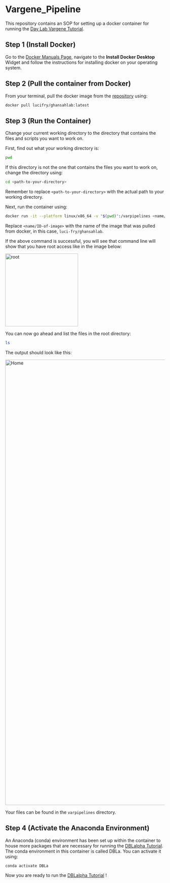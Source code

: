 # Vargene_Pipeline

This repository contains an SOP for setting up a docker container for running the
[Day Lab Vargene Tutorial](https://github.com/UniMelb-Day-Lab/tutorialDBLalpha). 

## Step 1 (Install Docker) 

Go to the [Docker Manuals Page](https://docs.docker.com/desktop/), navigate to the __Install Docker Desktop__ Widget and follow the instructions for installing docker on your operating system. 
## Step 2 (Pull the container from Docker) 

From your terminal, pull the docker image from the [repository](https://hub.docker.com/repository/docker/lucifry/ghansahlab/tags) using:

```bash
docker pull lucifry/ghansahlab:latest
```
## Step 3 (Run the Container)

Change your current working directory to the directory that contains the files and scripts you want to work on. 

First, find out what your working directory is: 
```bash
pwd
```

If this directory is not the one that contains the files you want to work on, change the directory using: 
```bash
cd <path-to-your-directory>
```
Remember to replace `<path-to-your-directory>` with the actual path to your working directory. 

Next, run the container using: 
```bash
docker run -it --platform linux/x86_64 -v "$(pwd)":/varpipelines <name/ID-of-image> bash
```

Replace `<name/ID-of-image>` with the name of the image that was pulled from docker, in this case, `luci-fry/ghansahlab`.

If the above command is successful, you will see that command line will show that you have root access like in the image below: 

<img width="230" alt="root" src="https://github.com/user-attachments/assets/6195e765-20ea-4315-acec-97024c02edf4">

You can now go ahead and list the files in the root directory: 
```bash
ls       
```

The output should look like this: 

<img width="1406" alt="Home" src="https://github.com/user-attachments/assets/f96479e4-f095-4599-aa42-e4ea4d5c7078">

Your files can be found in the `varpipelines` directory. 

## Step 4 (Activate the Anaconda Environment) 

An Anaconda (conda) environment has been set up within the container to house more packages that are necessary for running the [DBLalpha Tutorial](https://github.com/UniMelb-Day-Lab/tutorialDBLalpha). The conda environment in this container is called DBLa. You can activate it using: 

```python
conda activate DBLa
```

Now you are ready to run the [DBLalpha Tutorial](https://github.com/UniMelb-Day-Lab/tutorialDBLalpha) !


